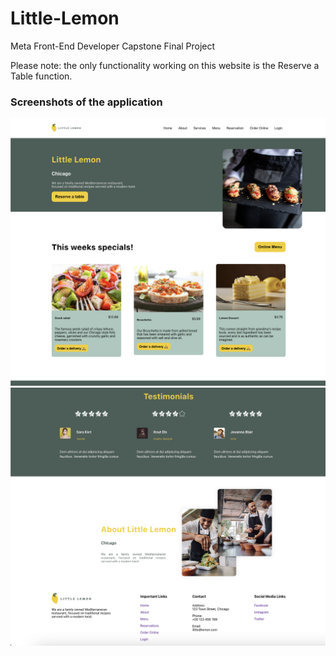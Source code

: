 # Little-Lemon
Meta Front-End Developer Capstone Final Project

Please note: the only functionality working on this website is the Reserve a Table function.

### Screenshots of the application
![little Lemon website table booking](/src/images/GitCover1.png)
![](/src/images/GitCover2.png)







